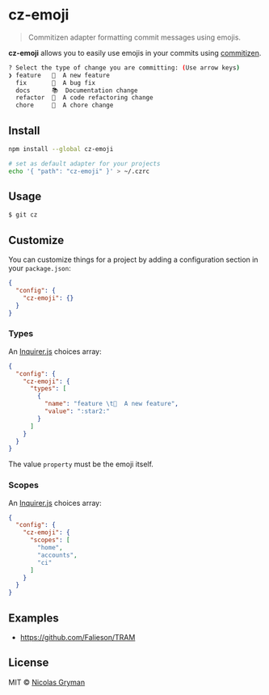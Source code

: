 # cz-emoji

> Commitizen adapter formatting commit messages using emojis.


**cz-emoji** allows you to easily use emojis in your commits using [commitizen].

```sh
? Select the type of change you are committing: (Use arrow keys)
❯ feature   🌟  A new feature
  fix       🐞  A bug fix
  docs      📚  Documentation change
  refactor  🎨  A code refactoring change
  chore     🔩  A chore change
```

## Install

```bash
npm install --global cz-emoji

# set as default adapter for your projects
echo '{ "path": "cz-emoji" }' > ~/.czrc
```

## Usage

```sh
$ git cz
```

## Customize

You can customize things for a project by adding a configuration section in your `package.json`:

```json
{
  "config": {
    "cz-emoji": {}
  }
}
```

### Types

An [Inquirer.js] choices array:
```json
{
  "config": {
    "cz-emoji": {
      "types": [
        {
          "name": "feature \t🌟  A new feature",
          "value": ":star2:"
        }
      ]
    }
  }
}
```

The value `property` must be the emoji itself.

### Scopes

An [Inquirer.js] choices array:
```json
{
  "config": {
    "cz-emoji": {
      "scopes": [
        "home",
        "accounts",
        "ci"
      ]
    }
  }
}
```

## Examples

 - https://github.com/Falieson/TRAM

## License

MIT © [Nicolas Gryman](http://ngryman.sh)


[commitizen]: https://github.com/commitizen/cz-cli
[Inquirer.js]: https://github.com/SBoudrias/Inquirer.js/
